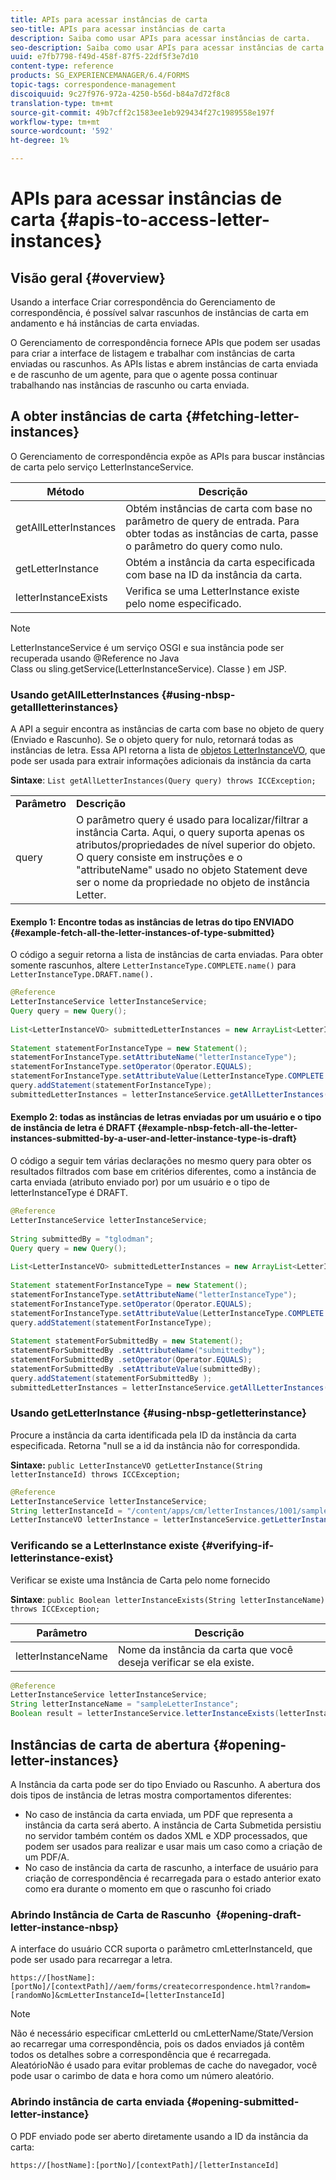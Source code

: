 ```yaml
---
title: APIs para acessar instâncias de carta
seo-title: APIs para acessar instâncias de carta
description: Saiba como usar APIs para acessar instâncias de carta.
seo-description: Saiba como usar APIs para acessar instâncias de carta.
uuid: e7fb7798-f49d-458f-87f5-22df5f3e7d10
content-type: reference
products: SG_EXPERIENCEMANAGER/6.4/FORMS
topic-tags: correspondence-management
discoiquuid: 9c27f976-972a-4250-b56d-b84a7d72f8c8
translation-type: tm+mt
source-git-commit: 49b7cff2c1583ee1eb929434f27c1989558e197f
workflow-type: tm+mt
source-wordcount: '592'
ht-degree: 1%

---
```



# APIs para acessar instâncias de carta {#apis-to-access-letter-instances}

## Visão geral {#overview}

Usando a interface Criar correspondência do Gerenciamento de correspondência, é possível salvar rascunhos de instâncias de carta em andamento e há instâncias de carta enviadas.

O Gerenciamento de correspondência fornece APIs que podem ser usadas para criar a interface de listagem e trabalhar com instâncias de carta enviadas ou rascunhos. As APIs listas e abrem instâncias de carta enviada e de rascunho de um agente, para que o agente possa continuar trabalhando nas instâncias de rascunho ou carta enviada.

## A obter instâncias de carta {#fetching-letter-instances}

O Gerenciamento de correspondência expõe as APIs para buscar instâncias de carta pelo serviço LetterInstanceService.

| Método | Descrição |
|--- |--- |
| getAllLetterInstances | Obtém instâncias de carta com base no parâmetro de query de entrada. Para obter todas as instâncias de carta, passe o parâmetro do query como nulo. |
| getLetterInstance | Obtém a instância da carta especificada com base na ID da instância da carta. |
| letterInstanceExists | Verifica se uma LetterInstance existe pelo nome especificado. |

>[!NOTE]
>
>LetterInstanceService é um serviço OSGI e sua instância pode ser recuperada usando @Reference no Java\
>Class ou sling.getService(LetterInstanceService). Classe ) em JSP.

### Usando getAllLetterInstances {#using-nbsp-getallletterinstances}

A API a seguir encontra as instâncias de carta com base no objeto de query (Enviado e Rascunho). Se o objeto query for nulo, retornará todas as instâncias de letra. Essa API retorna a lista de [objetos LetterInstanceVO](https://helpx.adobe.com/aem-forms/6-2/javadocs/com/adobe/icc/dbforms/obj/LetterInstanceVO.html), que pode ser usada para extrair informações adicionais da instância da carta

**Sintaxe**:  `List getAllLetterInstances(Query query) throws ICCException;`

<table> 
 <tbody> 
  <tr> 
   <td><strong>Parâmetro</strong></td> 
   <td><strong>Descrição</strong></td> 
  </tr> 
  <tr> 
   <td>query</td> 
   <td>O parâmetro query é usado para localizar/filtrar a instância Carta. Aqui, o query suporta apenas os atributos/propriedades de nível superior do objeto. O query consiste em instruções e o "attributeName" usado no objeto Statement deve ser o nome da propriedade no objeto de instância Letter.<br /> </td> 
  </tr> 
 </tbody> 
</table>

#### Exemplo 1: Encontre todas as instâncias de letras do tipo ENVIADO {#example-fetch-all-the-letter-instances-of-type-submitted}

O código a seguir retorna a lista de instâncias de carta enviadas. Para obter somente rascunhos, altere `LetterInstanceType.COMPLETE.name()` para `LetterInstanceType.DRAFT.name().`

```java
@Reference
LetterInstanceService letterInstanceService;
Query query = new Query();
 
List<LetterInstanceVO> submittedLetterInstances = new ArrayList<LetterInstanceVO>();
 
Statement statementForInstanceType = new Statement();
statementForInstanceType.setAttributeName("letterInstanceType");
statementForInstanceType.setOperator(Operator.EQUALS);
statementForInstanceType.setAttributeValue(LetterInstanceType.COMPLETE.name());
query.addStatement(statementForInstanceType);
submittedLetterInstances = letterInstanceService.getAllLetterInstances(query);
```

#### Exemplo 2: todas as instâncias de letras enviadas por um usuário e o tipo de instância de letra é DRAFT {#example-nbsp-fetch-all-the-letter-instances-submitted-by-a-user-and-letter-instance-type-is-draft}

O código a seguir tem várias declarações no mesmo query para obter os resultados filtrados com base em critérios diferentes, como a instância de carta enviada (atributo enviado por) por um usuário e o tipo de letterInstanceType é DRAFT.

```java
@Reference
LetterInstanceService letterInstanceService;
 
String submittedBy = "tglodman";
Query query = new Query();
 
List<LetterInstanceVO> submittedLetterInstances = new ArrayList<LetterInstanceVO>();
 
Statement statementForInstanceType = new Statement();
statementForInstanceType.setAttributeName("letterInstanceType");
statementForInstanceType.setOperator(Operator.EQUALS);
statementForInstanceType.setAttributeValue(LetterInstanceType.COMPLETE.name());
query.addStatement(statementForInstanceType);
 
Statement statementForSubmittedBy = new Statement();
statementForSubmittedBy .setAttributeName("submittedby");
statementForSubmittedBy .setOperator(Operator.EQUALS);
statementForSubmittedBy .setAttributeValue(submittedBy);
query.addStatement(statementForSubmittedBy );
submittedLetterInstances = letterInstanceService.getAllLetterInstances(query);
```

### Usando getLetterInstance {#using-nbsp-getletterinstance}

Procure a instância da carta identificada pela ID da instância da carta especificada. Retorna &quot;null se a id da instância não for correspondida.

**Sintaxe:** `public LetterInstanceVO getLetterInstance(String letterInstanceId) throws ICCException;`

```java
@Reference
LetterInstanceService letterInstanceService;
String letterInstanceId = "/content/apps/cm/letterInstances/1001/sampleLetterInstance";
LetterInstanceVO letterInstance = letterInstanceService.getLetterInstance(letterInstanceId );
```

### Verificando se a LetterInstance existe {#verifying-if-letterinstance-exist}

Verificar se existe uma Instância de Carta pelo nome fornecido

**Sintaxe**:  `public Boolean letterInstanceExists(String letterInstanceName) throws ICCException;`

| **Parâmetro** | **Descrição** |
|---|---|
| letterInstanceName | Nome da instância da carta que você deseja verificar se ela existe. |

```java
@Reference
LetterInstanceService letterInstanceService;
String letterInstanceName = "sampleLetterInstance";
Boolean result = letterInstanceService.letterInstanceExists(letterInstanceName );
```

## Instâncias de carta de abertura {#opening-letter-instances}

A Instância da carta pode ser do tipo Enviado ou Rascunho. A abertura dos dois tipos de instância de letras mostra comportamentos diferentes:

* No caso de instância da carta enviada, um PDF que representa a instância da carta será aberto. A instância de Carta Submetida persistiu no servidor também contém os dados XML e XDP processados, que podem ser usados para realizar e usar mais um caso como a criação de um PDF/A.
* No caso de instância da carta de rascunho, a interface de usuário para criação de correspondência é recarregada para o estado anterior exato como era durante o momento em que o rascunho foi criado

### Abrindo Instância de Carta de Rascunho  {#opening-draft-letter-instance-nbsp}

A interface do usuário CCR suporta o parâmetro cmLetterInstanceId, que pode ser usado para recarregar a letra.

`https://[hostName]:[portNo]/[contextPath]//aem/forms/createcorrespondence.html?random=[randomNo]&cmLetterInstanceId=[letterInstanceId]`

>[!NOTE]
>
>Não é necessário especificar cmLetterId ou cmLetterName/State/Version ao recarregar uma correspondência, pois os dados enviados já contêm todos os detalhes sobre a correspondência que é recarregada. AleatórioNão é usado para evitar problemas de cache do navegador, você pode usar o carimbo de data e hora como um número aleatório.

### Abrindo instância de carta enviada {#opening-submitted-letter-instance}

O PDF enviado pode ser aberto diretamente usando a ID da instância da carta:

`https://[hostName]:[portNo]/[contextPath]/[letterInstanceId]`
